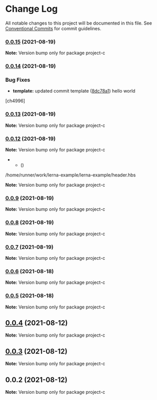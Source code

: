 # Change Log

All notable changes to this project will be documented in this file.
See [Conventional Commits](https://conventionalcommits.org) for commit guidelines.

### [0.0.15](https://github.com/oqx/lerna-example/compare/project-c@0.0.14...project-c@0.0.15) (2021-08-19)

**Note:** Version bump only for package project-c





### [0.0.14](https://github.com/oqx/lerna-example/compare/project-c@0.0.13...project-c@0.0.14) (2021-08-19)


### Bug Fixes

* **template:** updated commit template ([8dc78a1](https://github.com/oqx/lerna-example/commit/8dc78a191b9f504995a78aa719e5b30fcb00a276))  hello world

[ch4996]



### [0.0.13](https://github.com/oqx/lerna-example/compare/project-c@0.0.12...project-c@0.0.13) (2021-08-19)

**Note:** Version bump only for package project-c





### [0.0.12](https://github.com/oqx/lerna-example/compare/project-c@0.0.11...project-c@0.0.12) (2021-08-19)

**Note:** Version bump only for package project-c





* 
    *  ([](https://github.com/oqx/lerna-example/commit/))




/home/runner/work/lerna-example/lerna-example/header.hbs

**Note:** Version bump only for package project-c





### [0.0.9](https://github.com/oqx/lerna-example/compare/project-c@0.0.8...project-c@0.0.9) (2021-08-19)

**Note:** Version bump only for package project-c





### [0.0.8](https://github.com/oqx/lerna-example/compare/project-c@0.0.7...project-c@0.0.8) (2021-08-19)

**Note:** Version bump only for package project-c





### [0.0.7](https://github.com/oqx/lerna-example/compare/project-c@0.0.6...project-c@0.0.7) (2021-08-19)

**Note:** Version bump only for package project-c





### [0.0.6](https://github.com/oqx/lerna-example/compare/project-c@0.0.5...project-c@0.0.6) (2021-08-18)

**Note:** Version bump only for package project-c





### [0.0.5](https://github.com/oqx/lerna-example/compare/project-c@0.0.4...project-c@0.0.5) (2021-08-18)

**Note:** Version bump only for package project-c





## [0.0.4](https://github.com/oqx/lerna-example/compare/project-c@0.0.3...project-c@0.0.4) (2021-08-12)

**Note:** Version bump only for package project-c





## [0.0.3](https://github.com/oqx/lerna-example/compare/project-c@0.0.2...project-c@0.0.3) (2021-08-12)

**Note:** Version bump only for package project-c





## 0.0.2 (2021-08-12)

**Note:** Version bump only for package project-c
